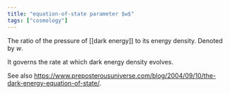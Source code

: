 ```yaml
---
title: "equation-of-state parameter $w$"
tags: ["cosmology"]
--- 
```


The ratio of the pressure of [[dark energy]] to its energy density. Denoted by $w$.

It governs the rate at which dark energy density evolves.


See also https://www.preposterousuniverse.com/blog/2004/09/10/the-dark-energy-equation-of-state/.